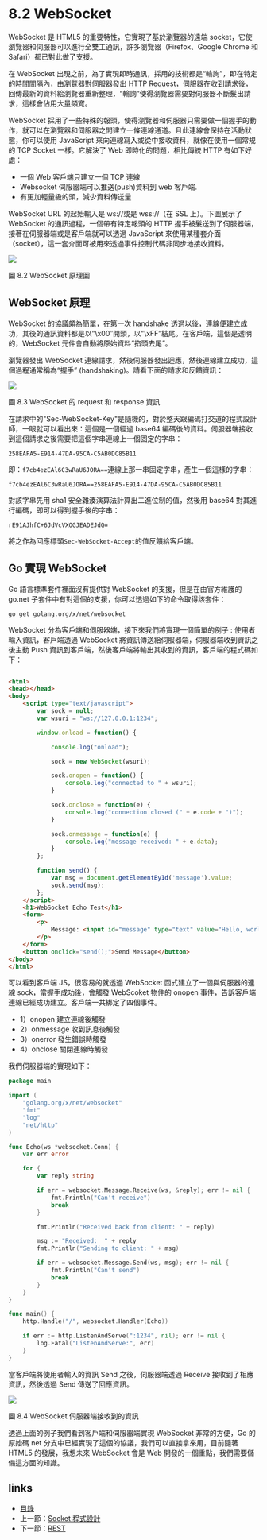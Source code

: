 # 8.2 WebSocket
WebSocket 是 HTML5 的重要特性，它實現了基於瀏覽器的遠端 socket，它使瀏覽器和伺服器可以進行全雙工通訊，許多瀏覽器（Firefox、Google Chrome 和 Safari）都已對此做了支援。

在 WebSocket 出現之前，為了實現即時通訊，採用的技術都是“輪詢”，即在特定的時間間隔內，由瀏覽器對伺服器發出 HTTP Request，伺服器在收到請求後，回傳最新的資料給瀏覽器重新整理，“輪詢”使得瀏覽器需要對伺服器不斷髮出請求，這樣會佔用大量頻寬。

WebSocket 採用了一些特殊的報頭，使得瀏覽器和伺服器只需要做一個握手的動作，就可以在瀏覽器和伺服器之間建立一條連線通道。且此連線會保持在活動狀態，你可以使用 JavaScript 來向連線寫入或從中接收資料，就像在使用一個常規的 TCP Socket 一樣。它解決了 Web 即時化的問題，相比傳統 HTTP 有如下好處：

- 一個 Web 客戶端只建立一個 TCP 連線
- Websocket 伺服器端可以推送(push)資料到 web 客戶端.
- 有更加輕量級的頭，減少資料傳送量

WebSocket URL 的起始輸入是 ws://或是 wss://（在 SSL 上）。下圖展示了 WebSocket 的通訊過程，一個帶有特定報頭的 HTTP 握手被髮送到了伺服器端，接著在伺服器端或是客戶端就可以透過 JavaScript 來使用某種套介面（socket），這一套介面可被用來透過事件控制代碼非同步地接收資料。

![](images/8.2.websocket.png)

圖 8.2 WebSocket 原理圖

## WebSocket 原理
WebSocket 的協議頗為簡單，在第一次 handshake 透過以後，連線便建立成功，其後的通訊資料都是以”\x00″開頭，以”\xFF”結尾。在客戶端，這個是透明的，WebSocket 元件會自動將原始資料“掐頭去尾”。

瀏覽器發出 WebSocket 連線請求，然後伺服器發出迴應，然後連線建立成功，這個過程通常稱為“握手” (handshaking)。請看下面的請求和反饋資訊：

![](images/8.2.websocket2.png)

圖 8.3 WebSocket 的 request 和 response 資訊

在請求中的"Sec-WebSocket-Key"是隨機的，對於整天跟編碼打交道的程式設計師，一眼就可以看出來：這個是一個經過 base64 編碼後的資料。伺服器端接收到這個請求之後需要把這個字串連線上一個固定的字串：

	258EAFA5-E914-47DA-95CA-C5AB0DC85B11

即：`f7cb4ezEAl6C3wRaU6JORA==`連線上那一串固定字串，產生一個這樣的字串：

	f7cb4ezEAl6C3wRaU6JORA==258EAFA5-E914-47DA-95CA-C5AB0DC85B11

對該字串先用 sha1 安全雜湊演算法計算出二進位制的值，然後用 base64 對其進行編碼，即可以得到握手後的字串：

	rE91AJhfC+6JdVcVXOGJEADEJdQ=

將之作為回應標頭`Sec-WebSocket-Accept`的值反饋給客戶端。

## Go 實現 WebSocket
Go 語言標準套件裡面沒有提供對 WebSocket 的支援，但是在由官方維護的 go.net 子套件中有對這個的支援，你可以透過如下的命令取得該套件：

	go get golang.org/x/net/websocket

WebSocket 分為客戶端和伺服器端，接下來我們將實現一個簡單的例子 : 使用者輸入資訊，客戶端透過 WebSocket 將資訊傳送給伺服器端，伺服器端收到資訊之後主動 Push 資訊到客戶端，然後客戶端將輸出其收到的資訊，客戶端的程式碼如下：

```html

<html>
<head></head>
<body>
	<script type="text/javascript">
		var sock = null;
		var wsuri = "ws://127.0.0.1:1234";

		window.onload = function() {

			console.log("onload");

			sock = new WebSocket(wsuri);

			sock.onopen = function() {
				console.log("connected to " + wsuri);
			}

			sock.onclose = function(e) {
				console.log("connection closed (" + e.code + ")");
			}

			sock.onmessage = function(e) {
				console.log("message received: " + e.data);
			}
		};

		function send() {
			var msg = document.getElementById('message').value;
			sock.send(msg);
		};
	</script>
	<h1>WebSocket Echo Test</h1>
	<form>
		<p>
			Message: <input id="message" type="text" value="Hello, world!">
		</p>
	</form>
	<button onclick="send();">Send Message</button>
</body>
</html>
```

可以看到客戶端 JS，很容易的就透過 WebSocket 函式建立了一個與伺服器的連線 sock，當握手成功後，會觸發 WebScoket 物件的 onopen 事件，告訴客戶端連線已經成功建立。客戶端一共綁定了四個事件。

- 1）onopen 建立連線後觸發
- 2）onmessage 收到訊息後觸發
- 3）onerror 發生錯誤時觸發
- 4）onclose 關閉連線時觸發

我們伺服器端的實現如下：

```Go
package main

import (
	"golang.org/x/net/websocket"
	"fmt"
	"log"
	"net/http"
)

func Echo(ws *websocket.Conn) {
	var err error

	for {
		var reply string

		if err = websocket.Message.Receive(ws, &reply); err != nil {
			fmt.Println("Can't receive")
			break
		}

		fmt.Println("Received back from client: " + reply)

		msg := "Received:  " + reply
		fmt.Println("Sending to client: " + msg)

		if err = websocket.Message.Send(ws, msg); err != nil {
			fmt.Println("Can't send")
			break
		}
	}
}

func main() {
	http.Handle("/", websocket.Handler(Echo))

	if err := http.ListenAndServe(":1234", nil); err != nil {
		log.Fatal("ListenAndServe:", err)
	}
}
```

當客戶端將使用者輸入的資訊 Send 之後，伺服器端透過 Receive 接收到了相應資訊，然後透過 Send 傳送了回應資訊。

![](images/8.2.websocket3.png)

圖 8.4 WebSocket 伺服器端接收到的資訊

透過上面的例子我們看到客戶端和伺服器端實現 WebSocket 非常的方便，Go 的原始碼 net 分支中已經實現了這個的協議，我們可以直接拿來用，目前隨著 HTML5 的發展，我想未來 WebSocket 會是 Web 開發的一個重點，我們需要儲備這方面的知識。


## links
   * [目錄](<preface.md>)
   * 上一節：[Socket 程式設計](<08.1.md>)
   * 下一節：[REST](<08.3.md>)
